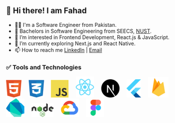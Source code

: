 ## 👋 Hi there! I am Fahad

- 👨‍💻 I'm a Software Engineer from Pakistan.
- 🏫 Bachelors in Software Engineering from SEECS, [NUST](https://nust.edu.pk/).
- 👀 I’m interested in Frontend Development, React.js & JavaScript.
- 🚀 I’m currently exploring Next.js and React Native.
- 📫 How to reach me [LinkedIn](https://www.linkedin.com/in/fahad-imran-229128256/) | [Email](mailto:fahad.imran5@outlook.com)

### ✅ Tools and Technologies

<p>
  <img src="./upload/html-1.svg" width="42"/>
  &nbsp; &nbsp;
  <img src="./upload/css-3.svg" width="42"/>
  &nbsp; &nbsp;
  <img src="./upload/logo-javascript.svg" width="48"/>
  &nbsp; &nbsp;
  <img src="./upload/react-2.svg" width="50"/>
  &nbsp; &nbsp;
  <img src="./upload/nextjs.svg" width="50"/>
  &nbsp; &nbsp;
  <img src="./upload/flutter-logo.svg" width="40"/>
  &nbsp; &nbsp;
  <img src="./upload/firebase.svg" width="56"/>
  &nbsp; &nbsp;
  <img src="./upload/dart.svg" width="50"/>
  &nbsp; &nbsp;
  <img src="./upload/nodejs-1.svg" width="60"/>
  &nbsp; &nbsp;
  <img src="./upload/gcp.svg" width="50"/>
  &nbsp; &nbsp;
  <img src="./upload/figma.svg" width="50"/>
  &nbsp; &nbsp;
</p>
